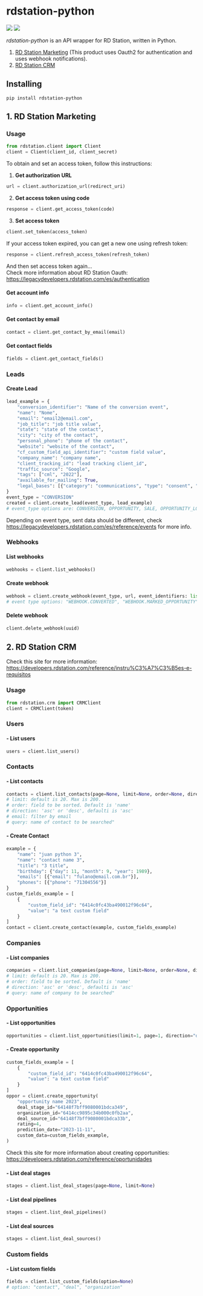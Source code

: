 # rdstation-python
![](https://img.shields.io/badge/version-0.2.0-success) ![](https://img.shields.io/badge/Python-3.8%20|%203.9%20|%203.10%20|%203.11-4B8BBE?logo=python&logoColor=white)  

*rdstation-python* is an API wrapper for RD Station, written in Python.
1. [RD Station Marketing](#1-rd-station-marketing) (This product uses Oauth2 for authentication and uses webhook notifications). 
2. [RD Station CRM](#2-rd-station-crm)

## Installing
```
pip install rdstation-python
```
## 1. RD Station Marketing
### Usage
```python
from rdstation.client import Client
client = Client(client_id, client_secret)
```
To obtain and set an access token, follow this instructions:
1. **Get authorization URL**
```python
url = client.authorization_url(redirect_uri)
```
2. **Get access token using code**
```python
response = client.get_access_token(code)
```
3. **Set access token**
```python
client.set_token(access_token)
```
If your access token expired, you can get a new one using refresh token:
```python
response = client.refresh_access_token(refresh_token)
```
And then set access token again...  
Check more information about RD Station Oauth: https://legacydevelopers.rdstation.com/es/authentication
#### Get account info
```python
info = client.get_account_info()
```
#### Get contact by email
```python
contact = client.get_contact_by_email(email)
```
#### Get contact fields
```python
fields = client.get_contact_fields()
```
### Leads
#### Create Lead
```python
lead_example = {
    "conversion_identifier": "Name of the conversion event",
    "name": "Nome",
    "email": "email2@email.com",
    "job_title": "job title value",
    "state": "state of the contact",
    "city": "city of the contact",
    "personal_phone": "phone of the contact",
    "website": "website of the contact",
    "cf_custom_field_api_identifier": "custom field value",
    "company_name": "company name",
    "client_tracking_id": "lead tracking client_id",
    "traffic_source": "Google",
    "tags": ["cml", "2022"],
    "available_for_mailing": True,
    "legal_bases": [{"category": "communications", "type": "consent", "status": "granted"}],
}
event_type = "CONVERSION"
created = client.create_lead(event_type, lead_example)
# event_type options are: CONVERSION, OPPORTUNITY, SALE, OPPORTUNITY_LOST, ORDER_PLACED, ORDER_PLACED_ITEM, CART_ABANDONED, CART_ABANDONED_ITEM, CHAT_STARTED, CHAT_FINISHED, CALL_FINISHED, MEDIA_PLAYBACK_STARTED, MEDIA_PLAYBACK_STOPPED
```
Depending on event type, sent data should be different, check https://legacydevelopers.rdstation.com/es/reference/events for more info.
### Webhooks
#### List webhooks
```python
webhooks = client.list_webhooks()
```
#### Create webhook
```python
webhook = client.create_webhook(event_type, url, event_identifiers: list = None, include_relations: list =None)
# event type options: "WEBHOOK.CONVERTED", "WEBHOOK.MARKED_OPPORTUNITY"
```
#### Delete webhook
```python
client.delete_webhook(uuid)
```

## 2. RD Station CRM
Check this site for more information: https://developers.rdstation.com/reference/instru%C3%A7%C3%B5es-e-requisitos
### Usage
```python
from rdstation.crm import CRMClient
client = CRMClient(token)
```
### Users
#### - List users
```python
users = client.list_users()
```
### Contacts
#### - List contacts
```python
contacts = client.list_contacts(page=None, limit=None, order=None, direction=None, email=None, query=None)
# limit: default is 20. Max is 200.
# order: field to be sorted. Default is 'name'
# direction: 'asc' or 'desc', defaulti is 'asc'
# email: filter by email
# query: name of contact to be searched"
```
#### - Create Contact
```python
example = {
    "name": "juan python 3",
    "name": "contact name 3",
    "title": "3 title",
    "birthday": {"day": 11, "month": 9, "year": 1989},
    "emails": [{"email": "fulano@email.com.br"}],
    "phones": [{"phone": "71304556"}]
} 
custom_fields_example = [
    {
        "custom_field_id": "6414c0fc43ba490012f96c64",
        "value": "a text custom field"
    }
]
contact = client.create_contact(example, custom_fields_example)
```
### Companies
#### - List companies
```python
companies = client.list_companies(page=None, limit=None, order=None, direction=None, user_id=None, query=None)
# limit: default is 20. Max is 200.
# order: field to be sorted. Default is 'name'
# direction: 'asc' or 'desc', defaulti is 'asc'
# query: name of company to be searched"
```
### Opportunities
#### - List opportunities
```python
opportunities = client.list_opportunities(limit=1, page=1, direction="desc")
```
#### - Create opportunity
```python
custom_fields_example = [
    {
        "custom_field_id": "6414c0fc43ba490012f96c64",
        "value": "a text custom field"
    }
]
oppor = client.create_opportunity(
    "opportunity name 2023",
    deal_stage_id="64148f7bff9080001bdca349",
    organization_id="6414cc9895c34b000c0fb2aa",
    deal_source_id="64148f7bff9080001bdca33b",
    rating=4,
    prediction_date="2023-11-11",
    custom_data=custom_fields_example,
)
```
Check this site for more information about creating opportunities: https://developers.rdstation.com/reference/oportunidades
#### - List deal stages
```python
stages = client.list_deal_stages(page=None, limit=None)
```
#### - List deal pipelines
```python
stages = client.list_deal_pipelines()
```
#### - List deal sources
```python
stages = client.list_deal_sources()
```
### Custom fields
#### - List custom fields
```python
fields = client.list_custom_fields(option=None)
# option: "contact", "deal", "organization"
```

